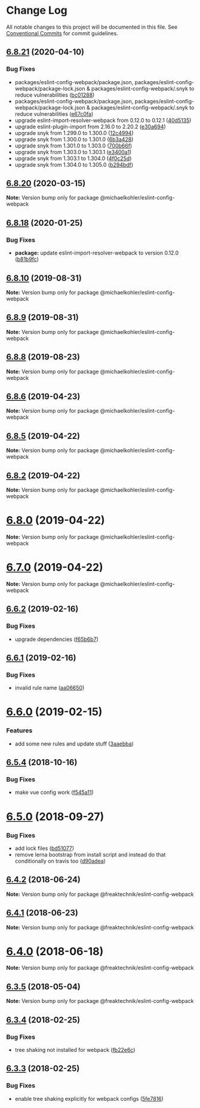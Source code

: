 # Change Log

All notable changes to this project will be documented in this file.
See [Conventional Commits](https://conventionalcommits.org) for commit guidelines.

## [6.8.21](https://github.com/michaelkohler/eslint-configs/compare/v6.8.20...v6.8.21) (2020-04-10)


### Bug Fixes

* packages/eslint-config-webpack/package.json, packages/eslint-config-webpack/package-lock.json & packages/eslint-config-webpack/.snyk to reduce vulnerabilities ([bc01288](https://github.com/michaelkohler/eslint-configs/commit/bc012883cc6baaddddd6c6be4dcfd2ff7b902b7d))
* packages/eslint-config-webpack/package.json, packages/eslint-config-webpack/package-lock.json & packages/eslint-config-webpack/.snyk to reduce vulnerabilities ([e67c0fa](https://github.com/michaelkohler/eslint-configs/commit/e67c0fac2e114ae6a989b39e4def194f915850a2))
* upgrade eslint-import-resolver-webpack from 0.12.0 to 0.12.1 ([40d5135](https://github.com/michaelkohler/eslint-configs/commit/40d513589d87e725209338fc614f94c52b8b22fa))
* upgrade eslint-plugin-import from 2.16.0 to 2.20.2 ([e30a694](https://github.com/michaelkohler/eslint-configs/commit/e30a69462f8f668cd3411d4656b5dce8ad8cb59d))
* upgrade snyk from 1.299.0 to 1.300.0 ([12c4994](https://github.com/michaelkohler/eslint-configs/commit/12c49946b7fa0cdde879f8803738d2977d31431d))
* upgrade snyk from 1.300.0 to 1.301.0 ([6b3a428](https://github.com/michaelkohler/eslint-configs/commit/6b3a428aa4d47385ea3034e0ffbbc95d8722d3ba))
* upgrade snyk from 1.301.0 to 1.303.0 ([700b66f](https://github.com/michaelkohler/eslint-configs/commit/700b66fd0e55e1d2e49094f98dcfb34d2384927d))
* upgrade snyk from 1.303.0 to 1.303.1 ([e3400a1](https://github.com/michaelkohler/eslint-configs/commit/e3400a1ad8995576f85240e1491136c4b02aa296))
* upgrade snyk from 1.303.1 to 1.304.0 ([4f0c25d](https://github.com/michaelkohler/eslint-configs/commit/4f0c25dd1b1298f3b3b52b13cd39684b7296aadb))
* upgrade snyk from 1.304.0 to 1.305.0 ([b294bdf](https://github.com/michaelkohler/eslint-configs/commit/b294bdf6e1c1d875e729bf01f70ce2e04c81697e))





## [6.8.20](https://github.com/michaelkohler/eslint-configs/compare/v6.8.19...v6.8.20) (2020-03-15)

**Note:** Version bump only for package @michaelkohler/eslint-config-webpack





## [6.8.18](https://github.com/michaelkohler/eslint-configs/compare/v6.8.17...v6.8.18) (2020-01-25)


### Bug Fixes

* **package:** update eslint-import-resolver-webpack to version 0.12.0 ([b81b9fc](https://github.com/michaelkohler/eslint-configs/commit/b81b9fca724eeff7bc908175a0fe1c072176db4a))





## [6.8.10](https://github.com/michaelkohler/eslint-configs/compare/v6.8.9...v6.8.10) (2019-08-31)

**Note:** Version bump only for package @michaelkohler/eslint-config-webpack





## [6.8.9](https://github.com/michaelkohler/eslint-configs/compare/v6.8.8...v6.8.9) (2019-08-31)

**Note:** Version bump only for package @michaelkohler/eslint-config-webpack





## [6.8.8](https://github.com/michaelkohler/eslint-configs/compare/v6.8.7...v6.8.8) (2019-08-23)

**Note:** Version bump only for package @michaelkohler/eslint-config-webpack





## [6.8.6](https://github.com/michaelkohler/eslint-configs/compare/v6.8.5...v6.8.6) (2019-04-23)

**Note:** Version bump only for package @michaelkohler/eslint-config-webpack





## [6.8.5](https://github.com/michaelkohler/eslint-configs/compare/v6.8.4...v6.8.5) (2019-04-22)

**Note:** Version bump only for package @michaelkohler/eslint-config-webpack





## [6.8.2](https://github.com/michaelkohler/eslint-configs/compare/v6.8.1...v6.8.2) (2019-04-22)

**Note:** Version bump only for package @michaelkohler/eslint-config-webpack





# [6.8.0](https://github.com/michaelkohler/eslint-configs/compare/v6.6.3...v6.8.0) (2019-04-22)

**Note:** Version bump only for package @michaelkohler/eslint-config-webpack





# [6.7.0](https://github.com/michaelkohler/eslint-configs/compare/v6.6.3...v6.7.0) (2019-04-22)

**Note:** Version bump only for package @michaelkohler/eslint-config-webpack





## [6.6.2](https://github.com/freaktechnik/eslint-configs/compare/v6.6.1...v6.6.2) (2019-02-16)


### Bug Fixes

* upgrade dependencies ([f65b6b7](https://github.com/freaktechnik/eslint-configs/commit/f65b6b7))





## [6.6.1](https://github.com/freaktechnik/eslint-configs/compare/v6.6.0...v6.6.1) (2019-02-16)


### Bug Fixes

* invalid rule name ([aa06650](https://github.com/freaktechnik/eslint-configs/commit/aa06650))





# [6.6.0](https://github.com/freaktechnik/eslint-configs/compare/v6.5.4...v6.6.0) (2019-02-15)


### Features

* add some new rules and update stuff ([3aaebba](https://github.com/freaktechnik/eslint-configs/commit/3aaebba))





## [6.5.4](https://github.com/freaktechnik/eslint-configs/compare/v6.5.3...v6.5.4) (2018-10-16)


### Bug Fixes

* make vue config work ([f545a11](https://github.com/freaktechnik/eslint-configs/commit/f545a11))





<a name="6.5.0"></a>
# [6.5.0](https://github.com/freaktechnik/eslint-configs/compare/v6.4.4...v6.5.0) (2018-09-27)


### Bug Fixes

* add lock files ([bd51077](https://github.com/freaktechnik/eslint-configs/commit/bd51077))
* remove lerna bootstrap from install script and instead do that conditionally on travis too ([d90adea](https://github.com/freaktechnik/eslint-configs/commit/d90adea))





<a name="6.4.2"></a>
## [6.4.2](https://github.com/freaktechnik/eslint-configs/compare/v6.4.1...v6.4.2) (2018-06-24)




**Note:** Version bump only for package @freaktechnik/eslint-config-webpack

<a name="6.4.1"></a>
## [6.4.1](https://github.com/freaktechnik/eslint-configs/compare/v6.4.0...v6.4.1) (2018-06-23)




**Note:** Version bump only for package @freaktechnik/eslint-config-webpack

<a name="6.4.0"></a>
# [6.4.0](https://github.com/freaktechnik/eslint-configs/compare/v6.3.5...v6.4.0) (2018-06-18)




**Note:** Version bump only for package @freaktechnik/eslint-config-webpack

<a name="6.3.5"></a>
## [6.3.5](https://github.com/freaktechnik/eslint-configs/compare/v6.3.4...v6.3.5) (2018-05-04)




**Note:** Version bump only for package @freaktechnik/eslint-config-webpack

<a name="6.3.4"></a>
## [6.3.4](https://github.com/freaktechnik/eslint-configs/compare/v6.3.3...v6.3.4) (2018-02-25)


### Bug Fixes

* tree shaking not installed for webpack ([fb22e6c](https://github.com/freaktechnik/eslint-configs/commit/fb22e6c))




<a name="6.3.3"></a>
## [6.3.3](https://github.com/freaktechnik/eslint-configs/compare/v6.3.2...v6.3.3) (2018-02-25)


### Bug Fixes

* enable tree shaking explicitly for webpack configs ([5fe7816](https://github.com/freaktechnik/eslint-configs/commit/5fe7816))
